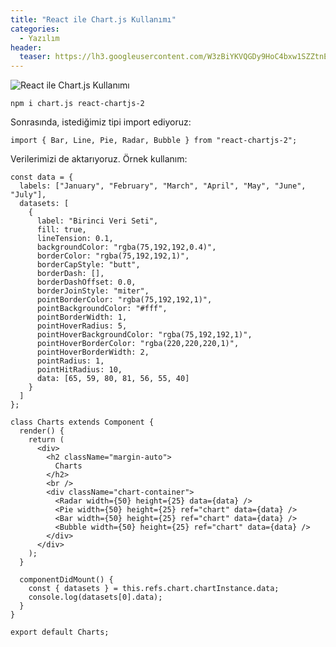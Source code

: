 ```yaml
---
title: "React ile Chart.js Kullanımı"
categories:
  - Yazılım
header:
  teaser: https://lh3.googleusercontent.com/W3zBiYKVQGDy9HoC4bxw1SZZtnEC3sSwzBvbyJV5KvtuWS2N8x2As_U-xsXxEqj9vm9Tldq5ihVdMaWko580IEe1PmFkjmSl8GNBHwnqQOPJ4wfnV2DRBQFKog71GS_g-47wqoM0
---
```

![React ile Chart.js Kullanımı](https://lh3.googleusercontent.com/W3zBiYKVQGDy9HoC4bxw1SZZtnEC3sSwzBvbyJV5KvtuWS2N8x2As_U-xsXxEqj9vm9Tldq5ihVdMaWko580IEe1PmFkjmSl8GNBHwnqQOPJ4wfnV2DRBQFKog71GS_g-47wqoM0)

```
npm i chart.js react-chartjs-2
```

Sonrasında, istediğimiz tipi import ediyoruz:

```
import { Bar, Line, Pie, Radar, Bubble } from "react-chartjs-2";
```

Verilerimizi de aktarıyoruz. Örnek kullanım:

```
const data = {
  labels: ["January", "February", "March", "April", "May", "June", "July"],
  datasets: [
    {
      label: "Birinci Veri Seti",
      fill: true,
      lineTension: 0.1,
      backgroundColor: "rgba(75,192,192,0.4)",
      borderColor: "rgba(75,192,192,1)",
      borderCapStyle: "butt",
      borderDash: [],
      borderDashOffset: 0.0,
      borderJoinStyle: "miter",
      pointBorderColor: "rgba(75,192,192,1)",
      pointBackgroundColor: "#fff",
      pointBorderWidth: 1,
      pointHoverRadius: 5,
      pointHoverBackgroundColor: "rgba(75,192,192,1)",
      pointHoverBorderColor: "rgba(220,220,220,1)",
      pointHoverBorderWidth: 2,
      pointRadius: 1,
      pointHitRadius: 10,
      data: [65, 59, 80, 81, 56, 55, 40]
    }
  ]
};

class Charts extends Component {
  render() {
    return (
      <div>
        <h2 className="margin-auto">
          Charts
        </h2>
        <br />
        <div className="chart-container">
          <Radar width={50} height={25} data={data} />
          <Pie width={50} height={25} ref="chart" data={data} />
          <Bar width={50} height={25} ref="chart" data={data} />
          <Bubble width={50} height={25} ref="chart" data={data} />
        </div>
      </div>
    );
  }

  componentDidMount() {
    const { datasets } = this.refs.chart.chartInstance.data;
    console.log(datasets[0].data);
  }
}

export default Charts;
```
